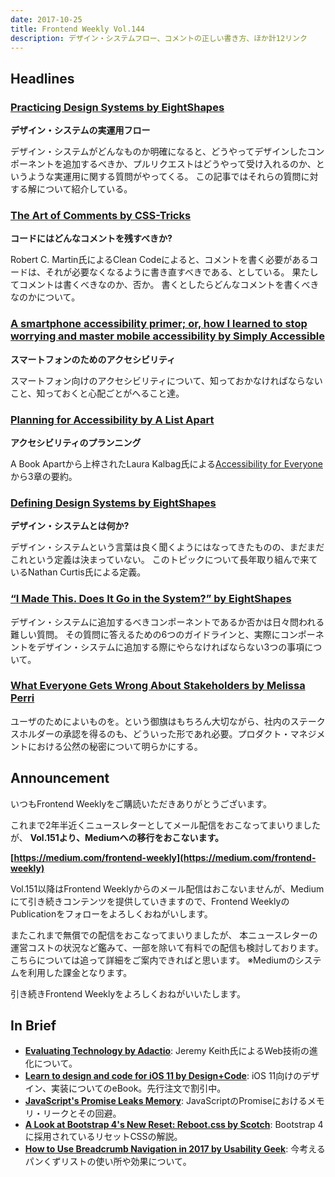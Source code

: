 ```yaml
---
date: 2017-10-25
title: Frontend Weekly Vol.144
description: デザイン・システムフロー、コメントの正しい書き方、ほか計12リンク
---
```


## Headlines

### [Practicing Design Systems by EightShapes](https://medium.com/eightshapes-llc/practicing-design-systems-4029decf9e30)

**デザイン・システムの実運用フロー**

デザイン・システムがどんなものか明確になると、どうやってデザインしたコンポーネントを追加するべきか、プルリクエストはどうやって受け入れるのか、というような実運用に関する質問がやってくる。
この記事ではそれらの質問に対する解について紹介している。

### [The Art of Comments by CSS-Tricks](https://css-tricks.com/the-art-of-comments/)

**コードにはどんなコメントを残すべきか?**

Robert C. Martin氏によるClean Codeによると、コメントを書く必要があるコードは、それが必要なくなるように書き直すべきである、としている。
果たしてコメントは書くべきなのか、否か。
書くとしたらどんなコメントを書くべきなのかについて。

### [A smartphone accessibility primer; or, how I learned to stop worrying and master mobile accessibility by Simply Accessible](http://simplyaccessible.com/article/smartphone-a11y-primer-1/)

**スマートフォンのためのアクセシビリティ**

スマートフォン向けのアクセシビリティについて、知っておかなければならないこと、知っておくと心配ごとがへること達。

### [Planning for Accessibility by A List Apart](https://alistapart.com/article/planning-for-accessibility)

**アクセシビリティのプランニング**

A Book Apartから上梓されたLaura Kalbag氏による[Accessibility for Everyone](https://abookapart.com/products/accessibility-for-everyone)から3章の要約。

### [Defining Design Systems by EightShapes](https://medium.com/eightshapes-llc/defining-design-systems-6dd4b03e0ff6)

**デザイン・システムとは何か?**

デザイン・システムという言葉は良く聞くようにはなってきたものの、まだまだこれという定義は決まっていない。
このトピックについて長年取り組んで来ているNathan Curtis氏による定義。

### [“I Made This. Does It Go in the System?” by EightShapes](https://medium.com/eightshapes-llc/i-made-this-does-it-go-in-the-system-3b67b9894531)

デザイン・システムに追加するべきコンポーネントであるか否かは日々問われる難しい質問。
その質問に答えるための6つのガイドラインと、実際にコンポーネントをデザイン・システムに追加する際にやらなければならない3つの事項について。

### [What Everyone Gets Wrong About Stakeholders by Melissa Perri](https://medium.com/@melissaperri/what-everyone-gets-wrong-about-stakeholders-f7404057404b)

ユーザのためによいものを。という御旗はもちろん大切ながら、社内のステークスホルダーの承認を得るのも、どういった形であれ必要。プロダクト・マネジメントにおける公然の秘密について明らかにする。

## Announcement

いつもFrontend Weeklyをご購読いただきありがとうございます。

これまで2年半近くニュースレターとしてメール配信をおこなってまいりましたが、
**Vol.151より、Mediumへの移行をおこないます。**

**[https://medium.com/frontend-weekly](https://medium.com/frontend-weekly)**

Vol.151以降はFrontend Weeklyからのメール配信はおこないませんが、Mediumにて引き続きコンテンツを提供していきますので、Frontend WeeklyのPublicationをフォローをよろしくおねがいします。

またこれまで無償での配信をおこなってまいりましたが、
本ニュースレターの運営コストの状況など鑑みて、一部を除いて有料での配信も検討しております。
こちらについては追って詳細をご案内できればと思います。
※Mediumのシステムを利用した課金となります。

引き続きFrontend Weeklyをよろしくおねがいいたします。

## In Brief

- [**Evaluating Technology by Adactio**](https://adactio.com/articles/12839): Jeremy Keith氏によるWeb技術の進化について。
- [**Learn to design and code for iOS 11 by Design+Code**](https://designcode.io/): iOS 11向けのデザイン、実装についてのeBook。先行注文で割引中。
- [**JavaScript's Promise Leaks Memory**](https://alexn.org/blog/2017/10/11/javascript-promise-leaks-memory.html): JavaScriptのPromiseにおけるメモリ・リークとその回避。
- [**A Look at Bootstrap 4's New Reset: Reboot.css by Scotch**](https://scotch.io/tutorials/a-look-at-bootstrap-4s-new-reset-rebootcss): Bootstrap 4に採用されているリセットCSSの解説。
- [**How to Use Breadcrumb Navigation in 2017 by Usability Geek**](https://usabilitygeek.com/how-to-use-breadcrumb-navigation-2017/): 今考えるパンくずリストの使い所や効果について。
